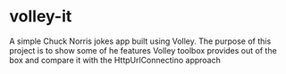 # volley-it
A simple Chuck Norris jokes app built using Volley. The purpose of this project is to show some of he features Volley toolbox provides out of the box and compare it with the HttpUrlConnectino approach
